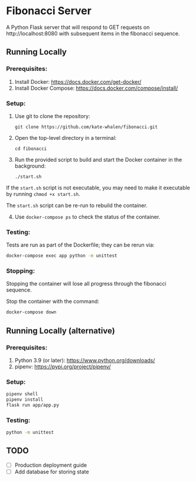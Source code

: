 # Fibonacci Server

A Python Flask server that will respond to GET requests on http://localhost:8080 with subsequent items in the fibonacci sequence.

## Running Locally

### Prerequisites:
1. Install Docker: https://docs.docker.com/get-docker/
2. Install Docker Compose: https://docs.docker.com/compose/install/

### Setup:

1. Use git to clone the repository:

   `git clone https://github.com/kate-whalen/fibonacci.git`

2. Open the top-level directory in a terminal:

    `cd fibonacci`

3. Run the provided script to build and start the Docker container in the background:

   `./start.sh`

If the `start.sh` script is not executable, you may need to make it executable by running `chmod +x start.sh`.

The `start.sh` script can be re-run to rebuild the container.

4. Use `docker-compose ps` to check the status of the container.

### Testing:

Tests are run as part of the Dockerfile; they can be rerun via:

```bash
docker-compose exec app python -m unittest
```

### Stopping:

Stopping the container will lose all progress through the fibonacci sequence.

Stop the container with the command:

```bash
docker-compose down
```

## Running Locally (alternative)

### Prerequisites:
1. Python 3.9 (or later): https://www.python.org/downloads/
2. pipenv: https://pypi.org/project/pipenv/

### Setup:
```bash
pipenv shell
pipenv install
flask run app/app.py
```
### Testing:

```bash
python -m unittest
```

## TODO

- [ ] Production deployment guide
- [ ] Add database for storing state